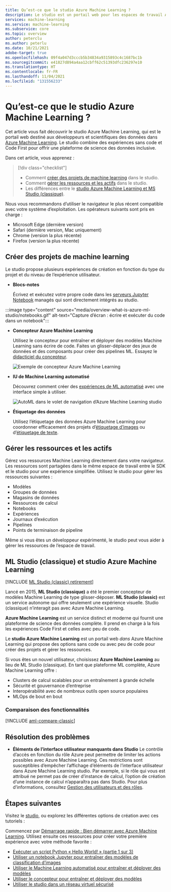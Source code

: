 ```yaml
---
title: Qu’est-ce que le studio Azure Machine Learning ?
description: Le studio est un portail web pour les espaces de travail Azure Machine Learning. Le studio combine des expériences sans code et Code First pour offrir une plateforme de science des données inclusive.
services: machine-learning
ms.service: machine-learning
ms.subservice: core
ms.topic: overview
author: peterclu
ms.author: peterlu
ms.date: 10/21/2021
adobe-target: true
ms.openlocfilehash: 09f4a047d3cccb5b34834a9315893c4c1687bc1b
ms.sourcegitcommit: e41827d894a4aa12cbff62c51393dfc236297e10
ms.translationtype: HT
ms.contentlocale: fr-FR
ms.lasthandoff: 11/04/2021
ms.locfileid: "131556233"
---
```

# <a name="what-is-azure-machine-learning-studio"></a>Qu’est-ce que le studio Azure Machine Learning ?

Cet article vous fait découvrir le studio Azure Machine Learning, qui est le portail web destiné aux développeurs et scientifiques des données dans [Azure Machine Learning](overview-what-is-azure-machine-learning.md). Le studio combine des expériences sans code et Code First pour offrir une plateforme de science des données inclusive.

Dans cet article, vous apprenez :
>[!div class="checklist"]
> - Comment [créer des projets de machine learning](#author-machine-learning-projects) dans le studio.
> - Comment [gérer les ressources et les actifs](#manage-assets-and-resources) dans le studio.
> - Les différences entre le [studio Azure Machine Learning et MS Studio (classique)](#ml-studio-classic-vs-azure-machine-learning-studio).

Nous vous recommandons d’utiliser le navigateur le plus récent compatible avec votre système d’exploitation. Les opérateurs suivants sont pris en charge :
  * Microsoft Edge (dernière version)
  * Safari (dernière version, Mac uniquement)
  * Chrome (version la plus récente)
  * Firefox (version la plus récente)

## <a name="author-machine-learning-projects"></a>Créer des projets de machine learning

Le studio propose plusieurs expériences de création en fonction du type du projet et du niveau de l’expérience utilisateur.

+ **Blocs-notes**

  Écrivez et exécutez votre propre code dans les [serveurs Jupyter Notebook](how-to-run-jupyter-notebooks.md) managés qui sont directement intégrés au studio. 

:::image type="content" source="media/overview-what-is-azure-ml-studio/notebooks.gif" alt-text="Capture d’écran : écrire et exécuter du code dans un notebook":::

+ **Concepteur Azure Machine Learning**

  Utilisez le concepteur pour entraîner et déployer des modèles Machine Learning sans écrire de code. Faites un glisser-déplacer des jeux de données et des composants pour créer des pipelines ML. Essayez le [didacticiel du concepteur](tutorial-designer-automobile-price-train-score.md).

    ![Exemple de concepteur Azure Machine Learning](media/concept-designer/designer-drag-and-drop.gif)

+ **IU de Machine Learning automatisé**

  Découvrez comment créer des [expériences de ML automatisé](tutorial-first-experiment-automated-ml.md) avec une interface simple à utiliser. 

  ![AutoML dans le volet de navigation d’Azure Machine Learning studio](./media/overview-what-is-azure-ml-studio/azure-machine-learning-automated-ml-ui.jpg)

+ **Étiquetage des données**

    Utilisez l’étiquetage des données Azure Machine Learning pour coordonner efficacement des projets d’[étiquetage d’images](how-to-create-image-labeling-projects.md) ou d’[étiquetage de texte](how-to-create-text-labeling-projects.md).

## <a name="manage-assets-and-resources"></a>Gérer les ressources et les actifs

Gérez vos ressources Machine Learning directement dans votre navigateur. Les ressources sont partagées dans le même espace de travail entre le SDK et le studio pour une expérience simplifiée. Utilisez le studio pour gérer les ressources suivantes :

- Modèles
- Groupes de données
- Magasins de données
- Ressources de calcul
- Notebooks
- Expériences
- Journaux d’exécution
- Pipelines 
- Points de terminaison de pipeline

Même si vous êtes un développeur expérimenté, le studio peut vous aider à gérer les ressources de l’espace de travail.

## <a name="ml-studio-classic-vs-azure-machine-learning-studio"></a>ML Studio (classique) et studio Azure Machine Learning

[!INCLUDE [ML Studio (classic) retirement](../../includes/machine-learning-studio-classic-deprecation.md)]

Lancé en 2015, **ML Studio (classique)** a été le premier concepteur de modèles Machine Learning de type glisser-déposer. **ML Studio (classic)** est un service autonome qui offre seulement une expérience visuelle. Studio (classique) n’interagit pas avec Azure Machine Learning.

**Azure Machine Learning** est un service distinct et moderne qui fournit une plateforme de science des données complète. Il prend en charge à la fois les expériences Code First et celles avec peu de code.

Le **studio Azure Machine Learning** est un portail web *dans* Azure Machine Learning qui propose des options sans code ou avec peu de code pour créer des projets et gérer les ressources. 

Si vous êtes un nouvel utilisateur, choisissez **Azure Machine Learning** au lieu de ML Studio (classique). En tant que plateforme ML complète, Azure Machine Learning offre :

- Clusters de calcul scalables pour un entraînement à grande échelle
- Sécurité et gouvernance d’entreprise
- Interopérabilité avec de nombreux outils open source populaires
- MLOps de bout en bout

### <a name="feature-comparison"></a>Comparaison des fonctionnalités

[!INCLUDE [aml-compare-classic](../../includes/machine-learning-compare-classic-aml.md)]

## <a name="troubleshooting"></a>Résolution des problèmes

* **Éléments de l’interface utilisateur manquants dans Studio** Le contrôle d’accès en fonction du rôle Azure peut permettre de limiter les actions possibles avec Azure Machine Learning. Ces restrictions sont susceptibles d’empêcher l’affichage d’éléments de l’interface utilisateur dans Azure Machine Learning studio. Par exemple, si le rôle qui vous est attribué ne permet pas de créer d’instance de calcul, l’option de création d’une instance de calcul n’apparaîtra pas dans Studio. Pour plus d’informations, consultez [Gestion des utilisateurs et des rôles](how-to-assign-roles.md).

## <a name="next-steps"></a>Étapes suivantes

Visitez le [studio](https://ml.azure.com), ou explorez les différentes options de création avec ces tutoriels :  

Commencez par [Démarrage rapide : Bien démarrer avec Azure Machine Learning](quickstart-create-resources.md).  Utilisez ensuite ces ressources pour créer votre première expérience avec votre méthode favorite :

  + [Exécuter un script Python « Hello World! » (partie 1 sur 3)](tutorial-1st-experiment-hello-world.md)
  + [Utiliser un notebook Jupyter pour entraîner des modèles de classification d’images](tutorial-train-models-with-aml.md)
  + [Utiliser le Machine Learning automatisé pour entraîner et déployer des modèles](tutorial-first-experiment-automated-ml.md)  
  + [Utiliser le concepteur pour entraîner et déployer des modèles](tutorial-designer-automobile-price-train-score.md)
  + [Utiliser le studio dans un réseau virtuel sécurisé](how-to-enable-studio-virtual-network.md)